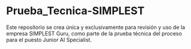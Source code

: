 # Prueba_Tecnica-SIMPLEST
Este repositorio se crea única y exclusivamente para revisión y uso de la empresa SIMPLEST Guru, como parte de la prueba técnica del proceso para el puesto Junior AI Specialist.
